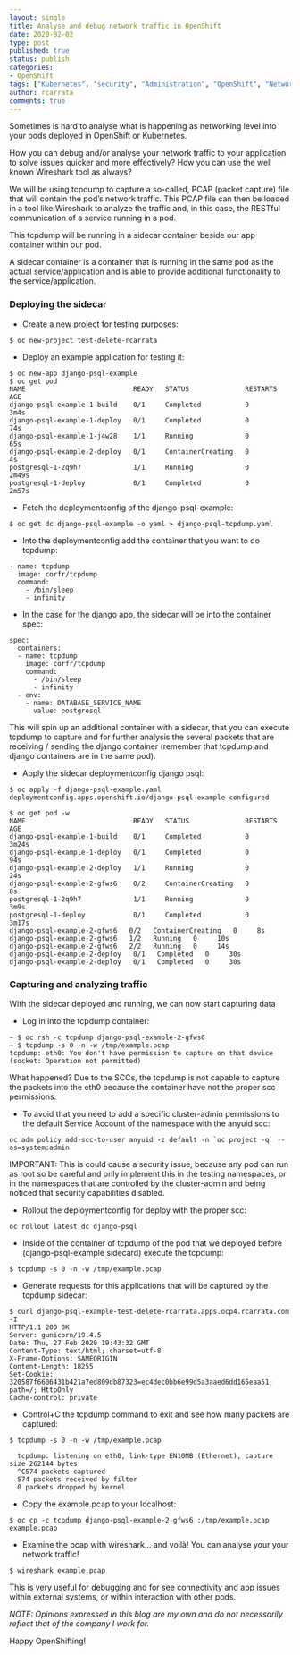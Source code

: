 ```yaml
---
layout: single
title: Analyse and debug network traffic in OpenShift
date: 2020-02-02
type: post
published: true
status: publish
categories:
- OpenShift
tags: ["Kubernetes", "security", "Administration", "OpenShift", "Networking"]
author: rcarrata
comments: true
---
```


Sometimes is hard to analyse what is happening as networking level into your pods deployed in
OpenShift or Kubernetes.

How you can debug and/or analyse your network traffic to your application to solve
issues quicker and more effectively? How you can use the well known Wireshark tool as always?

We will be using tcpdump to capture a so-called, PCAP (packet capture) file that will contain the
pod’s network traffic. This PCAP file can then be loaded in a tool like Wireshark to analyze the
traffic and, in this case, the RESTful communication of a service running in a pod.

This tcpdump will be running in a sidecar container beside our app container within our pod.

A sidecar container is a container that is running in the same pod as the actual service/application
and is able to provide additional functionality to the service/application.

### Deploying the sidecar

* Create a new project for testing purposes:

```
$ oc new-project test-delete-rcarrata
```

* Deploy an example application for testing it:

```
$ oc new-app django-psql-example
$ oc get pod
NAME                           READY   STATUS              RESTARTS   AGE
django-psql-example-1-build    0/1     Completed           0          3m4s
django-psql-example-1-deploy   0/1     Completed           0          74s
django-psql-example-1-j4w28    1/1     Running             0          65s
django-psql-example-2-deploy   0/1     ContainerCreating   0          4s
postgresql-1-2q9h7             1/1     Running             0          2m49s
postgresql-1-deploy            0/1     Completed           0          2m57s
```

* Fetch the deploymentconfig of the django-psql-example:
```
$ oc get dc django-psql-example -o yaml > django-psql-tcpdump.yaml
```

* Into the deploymentconfig add the container that you want to do tcpdump:

```
- name: tcpdump
  image: corfr/tcpdump
  command:
    - /bin/sleep
    - infinity
```

* In the case for the django app, the sidecar will be into the container spec:

```
spec:
  containers:
  - name: tcpdump
    image: corfr/tcpdump
    command:
      - /bin/sleep
      - infinity
  - env:
    - name: DATABASE_SERVICE_NAME
      value: postgresql
```

This will spin up an additional container with a sidecar, that you can execute tcpdump to capture and for further analysis the several
packets that are receiving / sending the django container (remember that tcpdump and django containers are in the same pod).

* Apply the sidecar deploymentconfig django psql:

```
$ oc apply -f django-psql-example.yaml
deploymentconfig.apps.openshift.io/django-psql-example configured

$ oc get pod -w
NAME                           READY   STATUS              RESTARTS   AGE
django-psql-example-1-build    0/1     Completed           0          3m24s
django-psql-example-1-deploy   0/1     Completed           0          94s
django-psql-example-2-deploy   1/1     Running             0          24s
django-psql-example-2-gfws6    0/2     ContainerCreating   0          8s
postgresql-1-2q9h7             1/1     Running             0          3m9s
postgresql-1-deploy            0/1     Completed           0          3m17s
django-psql-example-2-gfws6   0/2   ContainerCreating   0     8s
django-psql-example-2-gfws6   1/2   Running   0     10s
django-psql-example-2-gfws6   2/2   Running   0     14s
django-psql-example-2-deploy   0/1   Completed   0     30s
django-psql-example-2-deploy   0/1   Completed   0     30s
```

### Capturing and analyzing traffic

With the sidecar deployed and running, we can now start capturing data

* Log in into the tcpdump container:

```
~ $ oc rsh -c tcpdump django-psql-example-2-gfws6
~ $ tcpdump -s 0 -n -w /tmp/example.pcap
tcpdump: eth0: You don't have permission to capture on that device
(socket: Operation not permitted)
```

What happened? Due to the SCCs, the tcpdump is not capable to capture the packets into the eth0
because the container have not the proper scc permissions.

* To avoid that you need to add a specific cluster-admin permissions to the default Service Account of the namespace
with the anyuid scc:

```
oc adm policy add-scc-to-user anyuid -z default -n `oc project -q` --as=system:admin
```

IMPORTANT: This is could cause a security issue, because any pod can run as root so be careful and only implement
this in the testing namespaces, or in the namespaces that are controlled by the cluster-admin and
being noticed that security capabilities disabled.

* Rollout the deploymentconfig for deploy with the proper scc:

```
oc rollout latest dc django-psql
```

* Inside of the container of tcpdump of the pod that we deployed before (django-psql-example
  sidecard) execute the tcpdump:

```
$ tcpdump -s 0 -n -w /tmp/example.pcap

```

* Generate requests for this applications that will be captured by the tcpdump sidecar:

```
$ curl django-psql-example-test-delete-rcarrata.apps.ocp4.rcarrata.com -I
HTTP/1.1 200 OK
Server: gunicorn/19.4.5
Date: Thu, 27 Feb 2020 19:43:32 GMT
Content-Type: text/html; charset=utf-8
X-Frame-Options: SAMEORIGIN
Content-Length: 18255
Set-Cookie: 320587f6606431b421a7ed809db87323=ec4dec0bb6e99d5a3aaed6dd165eaa51; path=/; HttpOnly
Cache-control: private
```

* Control+C the tcpdump command to exit and see how many packets are captured:

```
$ tcpdump -s 0 -n -w /tmp/example.pcap

  tcpdump: listening on eth0, link-type EN10MB (Ethernet), capture size 262144 bytes
  ^C574 packets captured
  574 packets received by filter
  0 packets dropped by kernel
```

* Copy the example.pcap to your localhost:

```
$ oc cp -c tcpdump django-psql-example-2-gfws6 :/tmp/example.pcap example.pcap
```

* Examine the pcap with wireshark... and voilà! You can analyse your your network traffic!

```
$ wireshark example.pcap
```

This is very useful for debugging and for see connectivity and app issues within external systems,
or within interaction with other pods.

*NOTE: Opinions expressed in this blog are my own and do not necessarily reflect that of the company I work for.*

Happy OpenShifting!

<script type="text/javascript" src="https://cdnjs.buymeacoffee.com/1.0.0/button.prod.min.js" data-name="bmc-button" data-slug="rcarrata" data-color="#FFDD00" data-emoji=""  data-font="Cookie" data-text="Buy me a coffee :)" data-outline-color="#000000" data-font-color="#000000" data-coffee-color="#ffffff" ></script>
